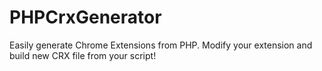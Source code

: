 PHPCrxGenerator
===============

Easily generate Chrome Extensions from PHP. Modify your extension and build new CRX file from your script!
